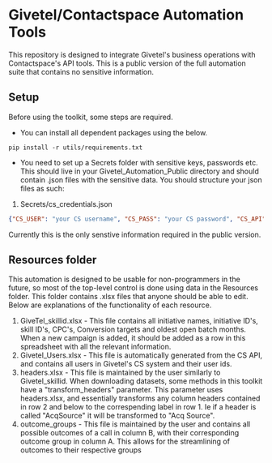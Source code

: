# Givetel/Contactspace Automation Tools
This repository is designed to integrate Givetel's business operations with Contactspace's API tools. This is a public version of the full automation suite that contains no sensitive information.

## Setup
Before using the toolkit, some steps are required.
* You can install all dependent packages using the below.
````
pip install -r utils/requirements.txt
````
* You need to set up a Secrets folder with sensitive keys, passwords etc. This should live in your Givetel_Automation_Public directory and should contain .json files with the sensitive data. You should structure your json files as such:
1. Secrets/cs_credentials.json
````json
{"CS_USER": "your CS username", "CS_PASS": "your CS password", "CS_API": "your CS API key"}
````
Currently this is the only senstive information required in the public version.

## Resources folder
This automation is designed to be usable for non-programmers in the future, so most of the top-level control is done using data in the Resources folder.
This folder contains .xlsx files that anyone should be able to edit. Below are explanations of the functionality of each resource.
1. GiveTel_skillid.xlsx - This file contains all initiative names, initiative ID's, skill ID's, CPC's, Conversion targets and oldest open batch months. When a new campaign is added, it should be added as a row in this spreadsheet with all the relevant information.
2. Givetel_Users.xlsx - This file is automatically generated from the CS API, and contains all users in Givetel's CS system and their user ids.
3. headers.xlsx - This file is maintained by the user similarly to Givetel_skillid. When downloading datasets, some methods in this toolkit have a "transform_headers" parameter. This parameter uses headers.xlsx, and essentially transforms any column headers contained in row 2 and below to the correspending label in row 1. Ie if a header is called "AcqSource" it will be transformed to "Acq Source".
4. outcome_groups - This file is maintained by the user and contains all possible outcomes of a call in column B, with their corresponding outcome group in column A. This allows for the streamlining of outcomes to their respective groups  
